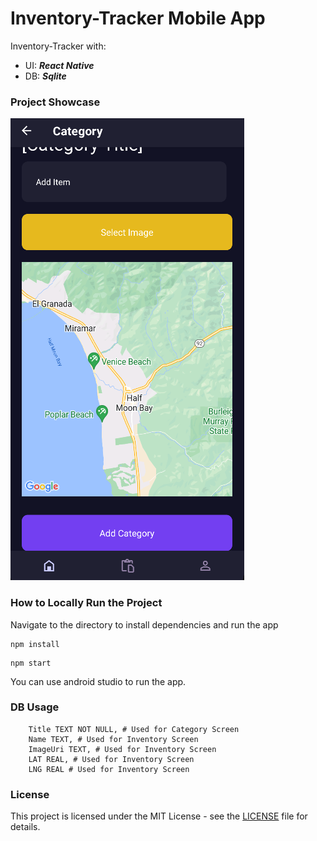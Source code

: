 # Inventory-Tracker Mobile App

Inventory-Tracker with:

- UI: **_React Native_**
- DB: **_Sqlite_**

### Project Showcase

[![Project Showcase](video/thumbnail.PNG)](video/showcase.mp4)

### How to Locally Run the Project

Navigate to the directory to install dependencies and run the app

```
npm install
```

```
npm start
```

You can use android studio to run the app.

### DB Usage

```
    Title TEXT NOT NULL, # Used for Category Screen
    Name TEXT, # Used for Inventory Screen
    ImageUri TEXT, # Used for Inventory Screen
    LAT REAL, # Used for Inventory Screen
    LNG REAL # Used for Inventory Screen
```

### License

This project is licensed under the MIT License - see the [LICENSE](LICENSE) file for details.
